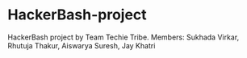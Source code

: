 # HackerBash-project
HackerBash project by Team Techie Tribe. Members: Sukhada Virkar, Rhutuja Thakur, Aiswarya Suresh, Jay Khatri
